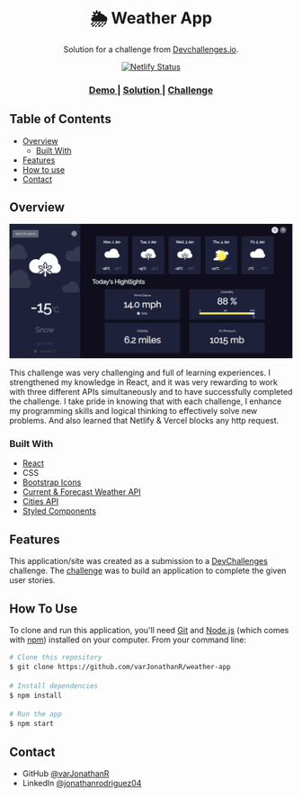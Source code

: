 <h1 align="center"> 🌦️ Weather App</h1>

<div align="center">
   Solution for a challenge from  <a href="http://devchallenges.io" target="_blank">Devchallenges.io</a>.
   
   [![Netlify Status](https://api.netlify.com/api/v1/badges/99b56f79-49b6-4f68-acc7-d8d91027c01b/deploy-status)](https://app.netlify.com/sites/weather-app-varjonathanr/deploys)
</div>

<div align="center">
  <h3>
    <a href="https://weather-app-varjonathanr.netlify.app/">
      Demo
    </a>
    <span> | </span>
    <a href="https://legacy.devchallenges.io/solutions/UvODcXUm1qOXBVI8JLn6">
      Solution
    </a>
    <span> | </span>
    <a href="https://legacy.devchallenges.io/challenges/mM1UIenRhK808W8qmLWv">
      Challenge
    </a>
  </h3>
</div>

## Table of Contents

- [Overview](#overview)
  - [Built With](#built-with)
- [Features](#features)
- [How to use](#how-to-use)
- [Contact](#contact)

## Overview

![Weather App Preview](https://github.com/varJonathanR/weather-app/blob/main/public/weather-app_preview.PNG)

This challenge was very challenging and full of learning experiences. I strengthened my knowledge in React, and it was very rewarding to work with three different APIs simultaneously and to have successfully completed the challenge. I take pride in knowing that with each challenge, I enhance my programming skills and logical thinking to effectively solve new problems. And also learned that Netlify & Vercel blocks any http request.

### Built With

- [React](https://reactjs.org/)
- CSS
- [Bootstrap Icons](https://icons.getbootstrap.com/)
- [Current & Forecast Weather API](https://openweathermap.org/)
- [Cities API](https://www.geonames.org/)
- [Styled Components](https://styled-components.com/)

## Features

This application/site was created as a submission to a [DevChallenges](https://devchallenges.io/challenges) challenge. The [challenge](https://legacy.devchallenges.io/challenges/3JFYedSOZqAxYuOCNmYD) was to build an application to complete the given user stories.

## How To Use

To clone and run this application, you'll need [Git](https://git-scm.com) and [Node.js](https://nodejs.org/en/download/) (which comes with [npm](http://npmjs.com)) installed on your computer. From your command line:

```bash
# Clone this repository
$ git clone https://github.com/varJonathanR/weather-app

# Install dependencies
$ npm install

# Run the app
$ npm start
```

## Contact

- GitHub [@varJonathanR](https://github.com/varJonathanR)
- LinkedIn [@jonathanrodriguez04](https://www.linkedin.com/in/jonathanrodriguez04)
